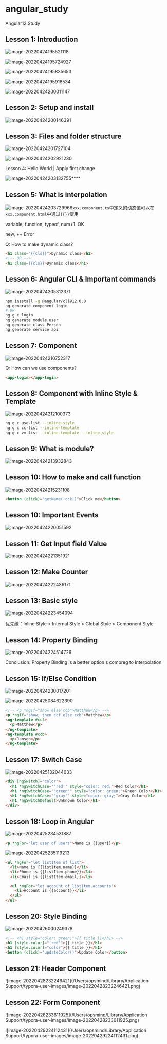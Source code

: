# angular_study
Angular12 Study

## Lesson 1: Introduction



![image-20220424195521118](https://cdn.jsdelivr.net/gh/Matthrews/zm_cdn/images/image-20220424195521118.png)

![image-20220424195724927](https://cdn.jsdelivr.net/gh/Matthrews/zm_cdn/images/image-20220424195724927.png)

![image-20220424195835653](https://cdn.jsdelivr.net/gh/Matthrews/zm_cdn/images/image-20220424195835653.png)

![image-20220424195918534](https://cdn.jsdelivr.net/gh/Matthrews/zm_cdn/images/image-20220424195918534.png)

![image-20220424200011147](https://cdn.jsdelivr.net/gh/Matthrews/zm_cdn/images/image-20220424200011147.png)

## Lesson 2: Setup and install

![image-20220424200146391](https://cdn.jsdelivr.net/gh/Matthrews/zm_cdn/images/image-20220424200146391.png)

## Lesson 3: Files and folder structure

![image-20220424201727104](https://cdn.jsdelivr.net/gh/Matthrews/zm_cdn/images/image-20220424201727104.png)

![image-20220424202921230](https://cdn.jsdelivr.net/gh/Matthrews/zm_cdn/images/image-20220424202921230.png)

Lesson 4: Hello World | Apply first change

![image-20220424203132755](https://cdn.jsdelivr.net/gh/Matthrews/zm_cdn/images/image-20220424203132755.png)****

## Lesson 5: What is interpolation

![image-20220424203729966](https://cdn.jsdelivr.net/gh/Matthrews/zm_cdn/images/image-20220424203729966.png)`xxx.component.ts`中定义的动态值可以在`xxx.component.html`中通过`{{}}`使用

variable, function, typeof, num+1. OK

new, ++   Error

Q: How to make dynamic class?

```html
<h1 class="{{cls}}">Dynamic class</h1>
<!-- OR -->
<h1 class={{cls}}>Dynamic class</h1>
```

## Lesson 6: Angular CLI & Important commands

![image-20220424205312371](https://cdn.jsdelivr.net/gh/Matthrews/zm_cdn/images/image-20220424205312371.png)

```bash
npm insstall -g @angular/cli@12.0.0
ng generate component login
# OR
ng g c login
ng generate module user
ng generate class Person
ng generate service api
```

## Lesson 7: Component

![image-20220424210752317](https://cdn.jsdelivr.net/gh/Matthrews/zm_cdn/images/image-20220424210752317.png)

Q: How can we use components?

```html
<app-login></app-login>
```

## Lesson 8: Component with Inline Style & Template

![image-20220424212100373](https://cdn.jsdelivr.net/gh/Matthrews/zm_cdn/images/image-20220424212100373.png)

```bash
ng g c use-list --inline-style
ng g c cc-list --inline-template
ng g c vv-list --inline-template --inline-style
```

## Lesson 9: What is module?

![image-20220424213932843](https://cdn.jsdelivr.net/gh/Matthrews/zm_cdn/images/image-20220424213932843.png)

## Lesson 10: How to make and call function

![image-20220424215231108](https://cdn.jsdelivr.net/gh/Matthrews/zm_cdn/images/image-20220424215231108.png)

```html
<button (click)="getName('cck')">Click me</button>
```

## Lesson 10: Important Events

![image-20220424220051592](https://cdn.jsdelivr.net/gh/Matthrews/zm_cdn/images/image-20220424220051592.png)

## Lesson 11: Get Input field Value

![image-20220424221351921](https://cdn.jsdelivr.net/gh/Matthrews/zm_cdn/images/image-20220424221351921.png)

## Lesson 12: Make Counter

![image-20220424222436171](https://cdn.jsdelivr.net/gh/Matthrews/zm_cdn/images/image-20220424222436171.png)

## Lesson 13: Basic style

![image-20220424223454094](https://cdn.jsdelivr.net/gh/Matthrews/zm_cdn/images/image-20220424223454094.png)

优先级：Inline Style > Internal Style > Global Style > Component Style


## Lesson 14: Property Binding

![image-20220424224514726](https://cdn.jsdelivr.net/gh/Matthrews/zm_cdn/images/image-20220424224514726.png)

Conclusion: Property Binding is a better option s compreg to Interpolation


## Lesson 15: If/Else Condition

![image-20220424230017201](https://cdn.jsdelivr.net/gh/Matthrews/zm_cdn/images/image-20220424230017201.png)

![image-20220425084622390](https://cdn.jsdelivr.net/gh/Matthrews/zm_cdn/images/image-20220425084622390.png)

```html
<!-- <p *ngIf="show else ccb">Matthew</p> -->
<p *ngIf="show; then ccf else ccb">Matthew</p>
<ng-template #ccf>
  <p>Matthew</p>
</ng-template>
<ng-template #ccb>
  <p>Jansen</p>
</ng-template>
```

## Lesson 17: Switch Case

![image-20220425132044633](https://cdn.jsdelivr.net/gh/Matthrews/zm_cdn/images/image-20220425132044633.png)

```html
<div [ngSwitch]="color">
  <h1 *ngSwitchCase="'red'" style="color: red;">Red Color</h1>
  <h1 *ngSwitchCase="'green'" style="color: green;">Green Color</h1>
  <h1 *ngSwitchCase="'gray'" style="color: gray;">Gray Color</h1>
  <h1 *ngSwitchDefault>Unknown Color</h1>
</div>
```

## Lesson 18: Loop in Angular

![image-20220425234531887](https://cdn.jsdelivr.net/gh/Matthrews/zm_cdn/images/image-20220425234531887.png)

```html
<p *ngFor="let user of users">Name is {{user}}</p>
```

![image-20220425235119213](https://cdn.jsdelivr.net/gh/Matthrews/zm_cdn/images/image-20220425235119213.png)

```html
<ul *ngFor="let listItem of list">
  <li>Name is {{listItem.name}}</li>
  <li>Phone is {{listItem.phone}}</li>
  <li>Email is {{listItem.email}}</li>

  <ul *ngFor="let account of listItem.accounts">
    <li>Account is {{account}}</li>
  </ul>
</ul>
```

## Lesson 20: Style Binding

![image-20220426000249378](https://cdn.jsdelivr.net/gh/Matthrews/zm_cdn/images/image-20220426000249378.png)

```html
<!-- <h1 style="color: green;">{{ title }}</h1> -->
<h1 [style.color]="'red'">{{ title }}</h1>
<h1 [style.color]="color">{{ title }}</h1>
<button (click)="updateColor()">Update Color</button>
```


## Lesson 21: Header Component

![image-20220428232246421](/Users/opsmind/Library/Application Support/typora-user-images/image-20220428232246421.png)


## Lesson 22: Form Component

![image-20220428233611925](/Users/opsmind/Library/Application Support/typora-user-images/image-20220428233611925.png)

![image-20220429224112431](/Users/opsmind/Library/Application Support/typora-user-images/image-20220429224112431.png)